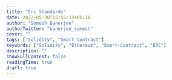 ```yaml
---
title: "Erc Standards"
date: 2022-05-30T15:55:13+05:30
author: "Somesh Banerjee"
authorTwitter: "banerjee_somesh"
cover: ""
tags: ["Solidity", "Smart-Contract"]
keywords: ["Solidity", "Ethereum", "Smart-Contract", "ERC"]
description: ""
showFullContent: false
readingTime: true
draft: true
---
```



